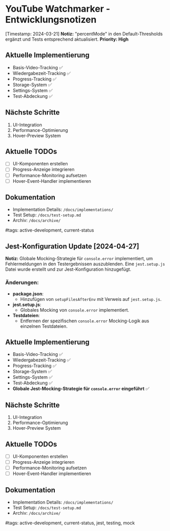 # YouTube Watchmarker - Entwicklungsnotizen

[Timestamp: 2024-03-21]
**Notiz:** "percentMode" in den Default-Thresholds ergänzt und Tests entsprechend aktualisiert.
**Priority: High**

## Aktuelle Implementierung

- Basis-Video-Tracking ✅
- Wiedergabezeit-Tracking ✅
- Progress-Tracking ✅
- Storage-System ✅
- Settings-System ✅
- Test-Abdeckung ✅

## Nächste Schritte

1. UI-Integration
2. Performance-Optimierung
3. Hover-Preview System

## Aktuelle TODOs

- [ ] UI-Komponenten erstellen
- [ ] Progress-Anzeige integrieren
- [ ] Performance-Monitoring aufsetzen
- [ ] Hover-Event-Handler implementieren

## Dokumentation

- Implementation Details: `/docs/implementations/`
- Test Setup: `/docs/test-setup.md`
- Archiv: `/docs/archive/`

#tags: active-development, current-status

## Jest-Konfiguration Update [2024-04-27]

**Notiz:** Globale Mocking-Strategie für `console.error` implementiert, um Fehlermeldungen in den Testergebnissen auszublenden. Eine `jest.setup.js` Datei wurde erstellt und zur Jest-Konfiguration hinzugefügt.

### Änderungen:

- **package.json**:
  - Hinzufügen von `setupFilesAfterEnv` mit Verweis auf `jest.setup.js`.
- **jest.setup.js**:
  - Globales Mocking von `console.error` implementiert.
- **Testdateien**:
  - Entfernen der spezifischen `console.error` Mocking-Logik aus einzelnen Testdateien.

## Aktuelle Implementierung

- Basis-Video-Tracking ✅
- Wiedergabezeit-Tracking ✅
- Progress-Tracking ✅
- Storage-System ✅
- Settings-System ✅
- Test-Abdeckung ✅
- **Globale Jest-Mocking-Strategie für `console.error` eingeführt** ✅

## Nächste Schritte

1. UI-Integration
2. Performance-Optimierung
3. Hover-Preview System

## Aktuelle TODOs

- [ ] UI-Komponenten erstellen
- [ ] Progress-Anzeige integrieren
- [ ] Performance-Monitoring aufsetzen
- [ ] Hover-Event-Handler implementieren

## Dokumentation

- Implementation Details: `/docs/implementations/`
- Test Setup: `/docs/test-setup.md`
- Archiv: `/docs/archive/`

#tags: active-development, current-status, jest, testing, mock
